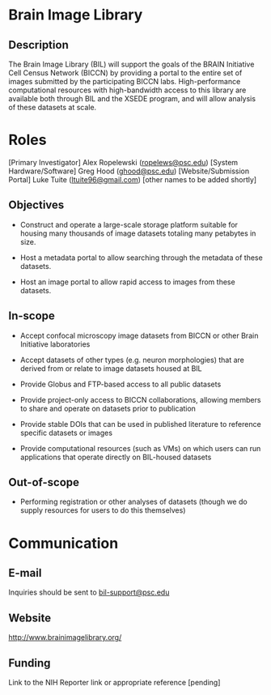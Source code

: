 # Brain Image Library
## Description
The Brain Image Library (BIL) will support the goals of the BRAIN Initiative
Cell Census Network (BICCN) by providing a portal to the entire set of
images submitted by the participating BICCN labs.  High-performance
computational resources with high-bandwidth access to this library are
available both through BIL and the XSEDE program, and will allow analysis
of these datasets at scale.

# Roles
[Primary Investigator] Alex Ropelewski (ropelews@psc.edu)
[System Hardware/Software] Greg Hood (ghood@psc.edu)
[Website/Submission Portal] Luke Tuite (ltuite96@gmail.com)
[other names to be added shortly]

## Objectives
* Construct and operate a large-scale storage platform suitable for housing
  many thousands of image datasets totaling many petabytes in size.

* Host a metadata portal to allow searching through the metadata of
  these datasets.

* Host an image portal to allow rapid access to images from these datasets.

## In-scope
* Accept confocal microscopy image datasets from BICCN or other
  Brain Initiative laboratories

* Accept datasets of other types (e.g. neuron morphologies) that are derived
  from or relate to image datasets housed at BIL
 
* Provide Globus and FTP-based access to all public datasets

* Provide project-only access to BICCN collaborations, allowing members
  to share and operate on datasets prior to publication

* Provide stable DOIs that can be used in published literature to reference
  specific datasets or images

* Provide computational resources (such as VMs) on which users can run
  applications that operate directly on BIL-housed datasets

## Out-of-scope
* Performing registration or other analyses of datasets (though we do
  supply resources for users to do this themselves)


# Communication
## E-mail
  Inquiries should be sent to bil-support@psc.edu

## Website
  http://www.brainimagelibrary.org/


## Funding
Link to the NIH Reporter link or appropriate reference
[pending]

